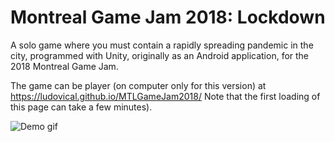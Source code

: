 # Montreal Game Jam 2018: Lockdown
A solo game where you must contain a rapidly spreading pandemic in the city, programmed with Unity, originally as an Android application, for the 2018 Montreal Game Jam.

The game can be player (on computer only for this version) at https://ludovical.github.io/MTLGameJam2018/
Note that the first loading of this page can take a few minutes).

![Demo gif](https://github.com/LudovicAL/MTLGameJam2018/blob/master/Demo.gif?raw=true)
